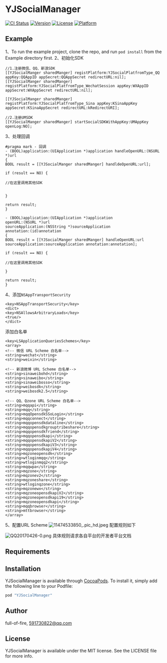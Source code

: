 # YJSocialManager

[![CI Status](http://img.shields.io/travis/full-of-fire/YJSocialManager.svg?style=flat)](https://travis-ci.org/full-of-fire/YJSocialManager)
[![Version](https://img.shields.io/cocoapods/v/YJSocialManager.svg?style=flat)](http://cocoapods.org/pods/YJSocialManager)
[![License](https://img.shields.io/cocoapods/l/YJSocialManager.svg?style=flat)](http://cocoapods.org/pods/YJSocialManager)
[![Platform](https://img.shields.io/cocoapods/p/YJSocialManager.svg?style=flat)](http://cocoapods.org/pods/YJSocialManager)

## Example

1、To run the example project, clone the repo, and run `pod install` from the Example directory first.
2、初始化SDK

``` 
//1.注册微信、QQ、新浪SDK
[[YJSocialManger sharedManger] registPlatform:YJSocialPlatfromType_QQ appKey:QQAppID appSecret:QQAppSecret redirectURL:nil];
[[YJSocialManger sharedManger] registPlatform:YJSocialPlatfromType_WechatSession appKey:WXAppID appSecret:WXAppSecret redirectURL:nil];

[[YJSocialManger sharedManger] registPlatform:YJSocialPlatfromType_Sina appKey:KSinaAppKey appSecret:KSinaAppSecret redirectURL:kRedirectURI];

//2.注册UMSDK
[[YJSocialManger sharedManger] startSocialSDKWithAppKey:UMAppKey openLog:NO];
```
3、处理回调

``` 
#pragma mark - 回调
- (BOOL)application:(UIApplication *)application handleOpenURL:(NSURL *)url
{
BOOL result = [[YJSocialManger sharedManger] handldeOpenURL:url];

if (result == NO) {

//在这里调用其他SDK


}

return result;
}

- (BOOL)application:(UIApplication *)application
openURL:(NSURL *)url
sourceApplication:(NSString *)sourceApplication
annotation:(id)annotation
{
BOOL result = [[YJSocialManger sharedManger] handleOpenURL:url sourceApplication:sourceApplication annotation:annotation];

if (result == NO) {

//在这里调用其他SDK

}

return result;
}
```
4、添加`NSAppTransportSecurity`
```
<key>NSAppTransportSecurity</key>
<dict>
<key>NSAllowsArbitraryLoads</key>
<true/>
</dict>
```
添加白名单
```
<key>LSApplicationQueriesSchemes</key>
<array>
<!-- 微信 URL Scheme 白名单-->
<string>wechat</string>
<string>weixin</string>

<!-- 新浪微博 URL Scheme 白名单-->
<string>sinaweibohd</string>
<string>sinaweibo</string>
<string>sinaweibosso</string>
<string>weibosdk</string>
<string>weibosdk2.5</string>

<!-- QQ、Qzone URL Scheme 白名单-->
<string>mqqapi</string>
<string>mqq</string>
<string>mqqOpensdkSSoLogin</string>
<string>mqqconnect</string>
<string>mqqopensdkdataline</string>
<string>mqqopensdkgrouptribeshare</string>
<string>mqqopensdkfriend</string>
<string>mqqopensdkapi</string>
<string>mqqopensdkapiV2</string>
<string>mqqopensdkapiV3</string>
<string>mqqopensdkapiV4</string>
<string>mqzoneopensdk</string>
<string>wtloginmqq</string>
<string>wtloginmqq2</string>
<string>mqqwpa</string>
<string>mqzone</string>
<string>mqzonev2</string>
<string>mqzoneshare</string>
<string>wtloginqzone</string>
<string>mqzonewx</string>
<string>mqzoneopensdkapiV2</string>
<string>mqzoneopensdkapi19</string>
<string>mqzoneopensdkapi</string>
<string>mqqbrowser</string>
<string>mttbrowser</string>
</array>
```
5、配置URL Scheme
![11474533850_.pic_hd.jpeg](http://upload-images.jianshu.io/upload_images/970305-38d78f9660e9b777.jpeg?imageMogr2/auto-orient/strip%7CimageView2/2/w/1240)
配置规则如下

![QQ20170426-0.png](http://upload-images.jianshu.io/upload_images/970305-b2b1c422e72e921d.png?imageMogr2/auto-orient/strip%7CimageView2/2/w/1240)
具体规则请求各自平台的开发者平台文档


## Requirements

## Installation

YJSocialManager is available through [CocoaPods](http://cocoapods.org). To install
it, simply add the following line to your Podfile:

```ruby
pod "YJSocialManager"
```

## Author

full-of-fire, 591730822@qq.com

## License

YJSocialManager is available under the MIT license. See the LICENSE file for more info.
